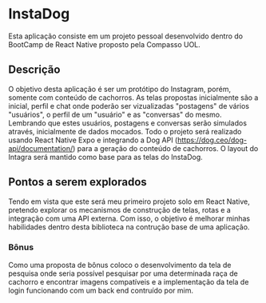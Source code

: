 # InstaDog
Esta aplicação consiste em um projeto pessoal desenvolvido dentro do BootCamp de React Native proposto pela Compasso UOL. 

## Descrição
O objetivo desta aplicação é ser um protótipo do Instagram, porém, somente com conteúdo de cachorros. As telas propostas inicialmente são a inicial, perfil e chat onde poderão ser vizualizadas "postagens" de vários "usuários", o perfil de um "usuário" e as "conversas" do mesmo. Lembrando que estes usuários, postagens e conversas serão simulados através, inicialmente de dados mocados. Todo o projeto será realizado usando React Native Expo e integrando a Dog API (https://dog.ceo/dog-api/documentation/) para a geração do conteúdo de cachorros. O layout do Intagra será mantido como base para as telas do InstaDog.

## Pontos a serem explorados
Tendo em vista que este será meu primeiro projeto solo em React Native, pretendo explorar os mecanismos de construção de telas, rotas e a integração com uma API externa. Com isso, o objetivo é melhorar minhas habilidades dentro desta biblioteca na contrução base de uma aplicação. 

### Bônus
Como uma proposta de bônus coloco o desenvolvimento da tela de pesquisa onde seria possível pesquisar por uma determinada raça de cachorro e encontrar imagens compatíveis e a implementação da tela de login funcionando com um back end contruído por mim.
